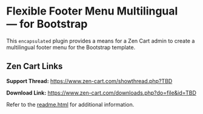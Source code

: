 # Flexible Footer Menu Multilingual &mdash; for Bootstrap

This `encapsulated` plugin provides a means for a Zen Cart admin to create a multilingual footer menu for the Bootstrap template.

## Zen Cart Links

**Support Thread:** https://www.zen-cart.com/showthread.php?TBD

**Download Link:** https://www.zen-cart.com/downloads.php?do=file&id=TBD

Refer to the [readme.html](https://htmlpreview.github.io/?https://github.com/lat9/bootstrap_ffmm/blob/master/readme.html) for additional information.
